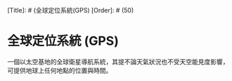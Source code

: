 [Title]: # (全球定位系統(GPS)
[Order]: # (50)

# 全球定位系統 (GPS)

一個以太空基地的全球衛星導航系統，其提不論天氣狀況也不受天空能見度影響，可提供地球上任何地點的位置與時間。
